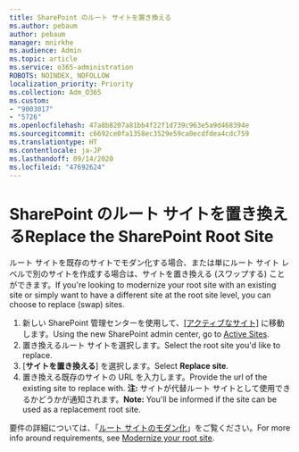 ```yaml
---
title: SharePoint のルート サイトを置き換える
ms.author: pebaum
author: pebaum
manager: mnirkhe
ms.audience: Admin
ms.topic: article
ms.service: o365-administration
ROBOTS: NOINDEX, NOFOLLOW
localization_priority: Priority
ms.collection: Adm_O365
ms.custom:
- "9003017"
- "5726"
ms.openlocfilehash: 47a8b8207a81bb4f22f1d739c963e5a9d468394e
ms.sourcegitcommit: c6692ce0fa1358ec3529e59ca0ecdfdea4cdc759
ms.translationtype: HT
ms.contentlocale: ja-JP
ms.lasthandoff: 09/14/2020
ms.locfileid: "47692624"
---
```

# <a name="replace-the-sharepoint-root-site"></a><span data-ttu-id="6dff9-102">SharePoint のルート サイトを置き換える</span><span class="sxs-lookup"><span data-stu-id="6dff9-102">Replace the SharePoint Root Site</span></span>
<span data-ttu-id="6dff9-103">ルート サイトを既存のサイトでモダン化する場合、または単にルート サイト レベルで別のサイトを作成する場合は、サイトを置き換える (スワップする) ことができます。</span><span class="sxs-lookup"><span data-stu-id="6dff9-103">If you're looking to modernize your root site with an existing site or simply want to have a different site at the root site level, you can choose to replace (swap) sites.</span></span>

1. <span data-ttu-id="6dff9-104">新しい SharePoint 管理センターを使用して、[[アクティブなサイト]](https://admin.microsoft.com/sharepoint?page=siteManagement&modern=true) に移動します。</span><span class="sxs-lookup"><span data-stu-id="6dff9-104">Using the new SharePoint admin center, go to [Active Sites](https://admin.microsoft.com/sharepoint?page=siteManagement&modern=true).</span></span>
2. <span data-ttu-id="6dff9-105">置き換えるルート サイトを選択します。</span><span class="sxs-lookup"><span data-stu-id="6dff9-105">Select the root site you'd like to replace.</span></span>
3. <span data-ttu-id="6dff9-106">[**サイトを置き換える**] を選択します。</span><span class="sxs-lookup"><span data-stu-id="6dff9-106">Select **Replace site**.</span></span>
4. <span data-ttu-id="6dff9-107">置き換える既存のサイトの URL を入力します。</span><span class="sxs-lookup"><span data-stu-id="6dff9-107">Provide the url of the existing site to replace with.</span></span> <span data-ttu-id="6dff9-108">**注:** サイトが代替ルート サイトとして使用できるかどうかが通知されます。</span><span class="sxs-lookup"><span data-stu-id="6dff9-108">**Note:** You'll be informed if the site can be used as a replacement root site.</span></span>

<span data-ttu-id="6dff9-109">要件の詳細については、「[ルート サイトのモダン化](https://docs.microsoft.com/sharepoint/modern-root-site)」をご覧ください。</span><span class="sxs-lookup"><span data-stu-id="6dff9-109">For more info around requirements, see [Modernize your root site](https://docs.microsoft.com/sharepoint/modern-root-site).</span></span>
